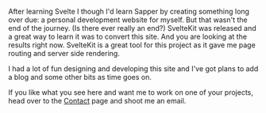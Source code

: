 After learning Svelte I though I'd learn Sapper by creating something long over due: a personal development website for myself. But that wasn't the end of the journey. (Is there ever really an end?) SvelteKit was released and a great way to learn it was to convert this site. And you are looking at the results right now. SvelteKit is a great tool for this project as it gave me page routing and server side rendering.

I had a lot of fun designing and developing this site and I've got plans to add a blog and some other bits as time goes on.

If you like what you see here and want me to work on one of your projects, head over to the [Contact](/contact/) page and shoot me an email.
